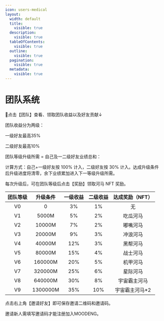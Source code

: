 ```yaml
---
icon: users-medical
layout:
  width: default
  title:
    visible: true
  description:
    visible: true
  tableOfContents:
    visible: true
  outline:
    visible: true
  pagination:
    visible: true
  metadata:
    visible: true
---
```


# 团队系统

👥点击【团队】查看、领取团队收益以及好友贡献↓

团队收益分为两级：

一级好友最高35%

二级好友最高10%

团队等级升级所需 = 自己及一二级好友业绩总和：

计算方式：自己+一级好友按 100% 计入，二级好友按 30% 计入。达成升级条件后升级进度将清零，余下业绩累加进入下一等级升级所需。

每次升级后，可在团队等级后点击【奖励】领取河马 NFT 奖励。

| 团队等级 |   升级条件   | 一级收益 | 二级收益 | 达成奖励（NFT） |
| :--: | :------: | :--: | :--: | :-------: |
|  V0  |     0    |  3%  |  1%  |     无     |
|  V1  |   5000M  |  5%  |  2%  |    吃瓜河马   |
|  V2  |  10000M  |  7%  |  2%  |    嘟嘴河马   |
|  V3  |  20000M  |  9%  |  3%  |    冲浪河马   |
|  V4  |  40000M  |  12% |  3%  |    黑帮河马   |
|  V5  |  80000M  |  15% |  4%  |    战士河马   |
|  V6  |  160000M |  20% |  5%  |    机甲河马   |
|  V7  |  320000M |  25% |  6%  |    星际河马   |
|  V8  |  640000M |  30% |  8%  |   宇宙霸主河马  |
|  V9  | 1300000M |  35% |  10% | 宇宙霸主河马\*2 |

点击右上角【邀请好友】即可保存邀请二维码和邀请码。

邀请新人需填写邀请码才能注册加入MOODENG。

